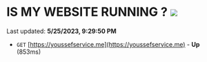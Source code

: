 # IS MY WEBSITE RUNNING ? [![](https://img.shields.io/static/v1?label=Sponsor&message=%E2%9D%A4&logo=GitHub&color=%23fe8e86)](https://github.com/sponsors/<username>)

Last updated: **5/25/2023, 9:29:50 PM**

- `GET` [https://youssefservice.me](https://youssefservice.me) - **Up** (853ms)
